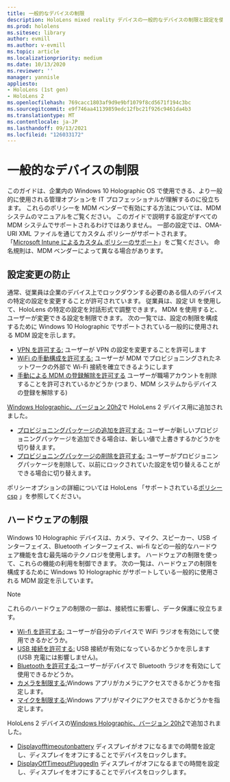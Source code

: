 ```yaml
---
title: 一般的なデバイスの制限
description: HoloLens mixed reality デバイスの一般的なデバイスの制限と設定を使用して、最新の状態に保ちます。
ms.prod: hololens
ms.sitesec: library
author: evmill
ms.author: v-evmill
ms.topic: article
ms.localizationpriority: medium
ms.date: 10/13/2020
ms.reviewer: ''
manager: yannisle
appliesto:
- HoloLens (1st gen)
- HoloLens 2
ms.openlocfilehash: 769cacc1803af9d9e9bf1079f8cd5671f194c3bc
ms.sourcegitcommit: e9f746aa41139859edc12fbc21f926c9461da4b3
ms.translationtype: MT
ms.contentlocale: ja-JP
ms.lasthandoff: 09/13/2021
ms.locfileid: "126033172"
---
```

# <a name="common-device-restrictions"></a>一般的なデバイスの制限 

このガイドは、企業内の Windows 10 Holographic OS で使用できる、より一般的に使用される管理オプションを IT プロフェッショナルが理解するのに役立ちます。 これらのポリシーを MDM ベンダーで有効にする方法については、MDM システムのマニュアルをご覧ください。 このガイドで説明する設定がすべての MDM システムでサポートされるわけではありません。 一部の設定では、OMA-URI XML ファイルを通じてカスタム ポリシーがサポートされます。 「[Microsoft Intune によるカスタム ポリシーのサポート](/mem/intune/configuration/custom-settings-windows-10)」をご覧ください。 命名規則は、MDM ベンダーによって異なる場合があります。

## <a name="prevent-changing-of-settings"></a>設定変更の防止
通常、従業員は企業のデバイス上でロックダウンする必要のある個人のデバイスの特定の設定を変更することが許可されています。 従業員は、設定 UI を使用して、HoloLens の特定の設定を対話形式で調整できます。 MDM を使用すると、ユーザーが変更できる設定を制限できます。 次の一覧では、設定の制限を構成するために Windows 10 Holographic でサポートされている一般的に使用される MDM 設定を示します。
-   [VPN を許可する:](/windows/client-management/mdm/policy-csp-settings#settings-allowvpn) ユーザーが VPN の設定を変更することを許可します
-   [WiFi の手動構成を許可する:](/windows/client-management/mdm/policy-csp-wifi#wifi-allowmanualwificonfiguration) ユーザーが MDM でプロビジョニングされたネットワークの外部で Wi-Fi 接続を確立できるようにします
-   [手動による MDM の登録解除を許可する](/windows/client-management/mdm/policy-csp-experience#experience-allowmanualmdmunenrollment) ユーザーが職場アカウントを削除することを許可されているかどうか (つまり、MDM システムからデバイスの登録を解除する)

[Windows Holographic、バージョン 20h2](hololens-release-notes.md#windows-holographic-version-20h2)で HoloLens 2 デバイス用に追加されました。
- [プロビジョニングパッケージの追加を許可する:](/windows/client-management/mdm/policy-csp-security#security-allowaddprovisioningpackage) ユーザーが新しいプロビジョニングパッケージを追加できる場合は、新しい値で上書きするかどうかを切り替えます。
- [プロビジョニングパッケージの削除を許可する:](/windows/client-management/mdm/policy-csp-security#security-allowremoveprovisioningpackage) ユーザーがプロビジョニングパッケージを削除して、以前にロックされていた設定を切り替えることができる場合に切り替えます。

ポリシーオプションの詳細については HoloLens 「サポートされている[ポリシー csp](/windows/client-management/mdm/policy-csps-supported-by-hololens2) 」を参照してください。

## <a name="hardware-restrictions"></a>ハードウェアの制限
Windows 10 Holographic デバイスは、カメラ、マイク、スピーカー、USB インターフェイス、Bluetooth インターフェイス、wi-fi などの一般的なハードウェア機能を含む最先端のテクノロジを使用します。 ハードウェアの制限を使って、これらの機能の利用を制御できます。
次の一覧は、ハードウェアの制限を構成するために Windows 10 Holographic がサポートしている一般的に使用される MDM 設定を示しています。

> [!NOTE]
> これらのハードウェアの制限の一部は、接続性に影響し、データ保護に役立ちます。

-   [Wi-fi を許可する:](/windows/client-management/mdm/policy-csp-wifi#wifi-allowwifi) ユーザーが自分のデバイスで WiFi ラジオを有効にして使用できるかどうか。
-   [USB 接続を許可する:](/windows/client-management/mdm/policy-csp-connectivity#connectivity-allowusbconnection) USB 接続が有効になっているかどうかを示します (USB 充電には影響しません)。
-   [Bluetooth を許可する:](/windows/client-management/mdm/policy-csp-connectivity#connectivity-allowbluetooth)ユーザーがデバイスで Bluetooth ラジオを有効にして使用できるかどうか。
-   [カメラを制限する:](/windows/client-management/mdm/policy-csp-privacy#privacy-letappsaccesscamera)Windows アプリがカメラにアクセスできるかどうかを指定します。
-   [マイクを制限する:](/windows/client-management/mdm/policy-csp-privacy#privacy-letappsaccessmicrophone)Windows アプリがマイクにアクセスできるかどうかを指定します。

HoloLens 2 デバイスの[Windows Holographic、バージョン 20h2](hololens-release-notes.md#windows-holographic-version-20h2)で追加されました。 
- [Displayofftimeoutonbattery](/windows/client-management/mdm/policy-csp-power#power-displayofftimeoutonbattery) ディスプレイがオフになるまでの時間を設定し、ディスプレイをオフにすることでデバイスをロックします。 
- [DisplayOffTimeoutPluggedIn](/windows/client-management/mdm/policy-csp-power#power-displayofftimeoutpluggedin) ディスプレイがオフになるまでの時間を設定し、ディスプレイをオフにすることでデバイスをロックします。 
